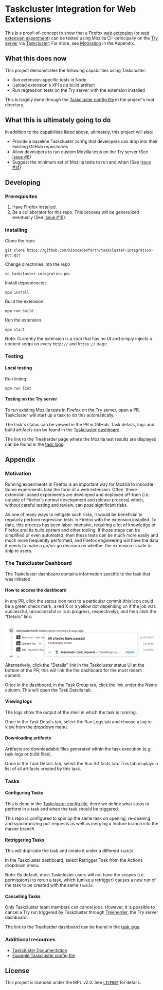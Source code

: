 # Taskcluster Integration for Web Extensions

This is a proof-of-concept to show that a Firefox [web extension](https://developer.mozilla.org/en-US/docs/Mozilla/Add-ons/WebExtensions) (or [web extension experiment](https://firefox-source-docs.mozilla.org/toolkit/components/extensions/webextensions/index.html)) can be tested using Mozilla CI--principally on the [Try server](https://firefox-source-docs.mozilla.org/tools/try/index.html) via [Taskcluster](https://docs.taskcluster.net/docs/tutorial/what-is-tc). For more, see [Motivation](#motivation) in the Appendix.



## What this does now

This project demonstrates the following capabilities using Taskcluster:
* Run extension-specific tests in Node
* Upload extension's XPI as a build artifact
* Run regression tests on the Try server with the extension installed

This is largely done through the [Taskcluster config file](.taskcluster.yml) in the project's root directory.



## What this is ultimately going to do

In addition to the capabilities listed above, ultimately, this project will also:
* Provide a baseline Taskcluster config that developers can drop into their existing GitHub repositories
* Allow developers to run custom Mozilla tests on the Try server (See [Issue #8](https://github.com/biancadanforth/taskcluster-integration-poc/issues/8))
* Suggest the minimum set of Mozilla tests to run and when (See [Issue #14](https://github.com/biancadanforth/taskcluster-integration-poc/issues/14))



## Developing


### Prerequisites

1. Have Firefox installed.
2. Be a collaborator for this repo. This process will be generalized eventually (See [Issue #16](https://github.com/biancadanforth/taskcluster-integration-poc/issues/16)).


### Installing

Clone the repo
```
git clone https://github.com/biancadanforth/taskcluster-integration-poc.git
```

Change directories into the repo
```
cd taskcluster-integration-poc
```

Install dependencies
```
npm install
```

Build the extension
```
npm run build
```

Run the extension
```
npm start
```
Note: Currently the extension is a stub that has no UI and simply injects a content script on every `http://` and `https://` page.



### Testing


#### Local testing

Run linting
```
npm run lint
```


#### Testing on the Try server

To run existing Mozilla tests in Firefox on the Try server, open a PR. Taskcluster will start up a task to do this automatically.

The task's status can be viewed in the PR in GitHub. Task details, logs and build artifacts can be found in the [Taskcluster dashboard](#the-taskcluster-dashboard).

The link to the Treeherder page where the Mozilla test results are displayed can be found in the [task logs](#viewing-logs).



## Appendix


### Motivation

Running experiments in Firefox is an important way for Mozilla to innovate. Some experiments take the form of a web extension. Often, these extension-based experiments are developed and deployed off-train (i.e. outside of Firefox's normal development and release process) which, without careful testing and review, can pose significant risks.

As one of many ways to mitigate such risks, it would be beneficial to regularly perform regression tests in Firefox with the extension installed. To date, this process has been labor-intensive, requiring a lot of knowledge of Firefox and its build system and other tooling. If those steps can be simplified or even automated, then these tests can be much more easily and much more frequently performed, and Firefox engineering will have the data it needs to make a go/no-go decision on whether the extension is safe to ship to users.


### The Taskcluster Dashboard

The Taskcluster dashboard contains information specific to the task that was initiated.


#### How to access the dashboard

In any PR, click the status icon next to a particular commit (this icon could be a green check mark, a red X or a yellow dot depending on if the job was successful, unsuccessful or is in progress, respectively), and then click the "Details" link:

![Taskcluster status link](/images/taskcluster_gh_ui.png)

Alternatively, click the "Details" link in the Taskcluster status UI at the bottom of the PR; this will link the the dashboard for the most recent commit.

Once in the dashboard, in the Task Group tab, click the link under the Name column. This will open the Task Details tab. 


#### Viewing logs

The logs show the output of the shell in which the task is running.

Once in the Task Details tab, select the Run Logs tab and choose a log to view from the dropdown menu.


#### Downloading artifacts

Artifacts are downloadable files generated within the task execution (e.g. task logs or build files).

Once in the Task Details tab, select the Run Artifacts tab. This tab displays a list of all artifacts created by this task.



### Tasks


#### Configuring Tasks

This is done in the [Taskcluster config file](.taskcluster.yml); there we define what steps to perform in a task and when the task should be triggered.

This repo is configured to spin up the same task on opening, re-opening and synchronizing pull requests as well as merging a feature branch into the master branch.


#### Retriggering Tasks

This will duplicate the task and create it under a different `taskId`.

In the Taskcluster dashboard, select Retrigger Task from the Actions dropdown menu.

Note: By default, most Taskcluster users will not have the scopes (i.e. permissions) to rerun a task, which (unlike a retrigger) causes a new run of the task to be created with the same `taskId`.


#### Cancelling Tasks

Only Taskcluster team members can cancel jobs. However, it is possible to cancel a Try run triggered by Taskcluster through [Treeherder](https://wiki.mozilla.org/EngineeringProductivity/Projects/Treeherder), the Try server dashboard.

The link to the Treeherder dashboard can be found in the [task logs](#viewing-logs).



### Additional resources

* [Taskcluster Documentation](https://docs.taskcluster.net/docs)
* [Example Taskcluster config file](https://github.com/taskcluster/taskcluster-github/blob/master/.taskcluster.yml)



## License

This project is licensed under the MPL v2.0. See [`LICENSE`](LICENSE) for details.
